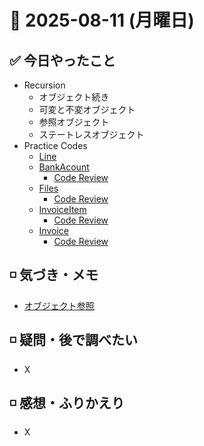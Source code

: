 # 📅 2025-08-11 (月曜日)

## ✅ 今日やったこと

- Recursion
  - オブジェクト続き
  - 可変と不変オブジェクト
  - 参照オブジェクト
  - ステートレスオブジェクト
- Practice Codes
  - [Line](/journal/2025/08/practice_codes/Line.py)
  - [BankAcount](/journal/2025/08/practice_codes/BankAcount.py)
    - [Code Review](/journal/2025/08/ai_code_review/BankAcount.md)
  - [Files](/journal/2025/08/practice_codes/Files.py)
    - [Code Review](/journal/2025/08/ai_code_review/Files.md)
  - [InvoiceItem](/journal/2025/08/practice_codes/InvoiceItem.py)
    - [Code Review](/journal/2025/08/ai_code_review/InvoiceItem.md)
  - [Invoice](/journal/2025/08/practice_codes/Invoice.py)
    - [Code Review](/journal/2025/08/ai_code_review/Invoice.md)

## ◽️ 気づき・メモ

- [オブジェクト参照](/knowledge/オブジェクト参照.md)

## ◽️ 疑問・後で調べたい

- X

## ◽️ 感想・ふりかえり

- X
